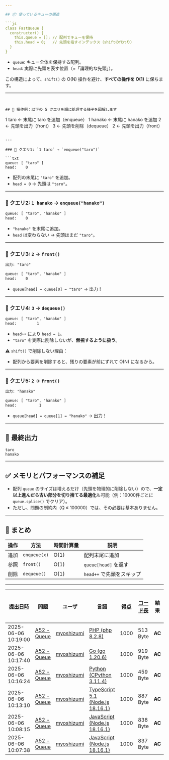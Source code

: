 ```yaml
---

## 📦 使っているキューの構造

```js
class FastQueue {
  constructor() {
    this.queue = []; // 配列でキューを保持
    this.head = 0;   // 先頭を指すインデックス（shiftの代わり）
  }
}
```

* `queue`: キュー全体を保持する配列。
* `head`: 実際に先頭を表す位置（=「論理的な先頭」）。

この構造によって、`shift()` の O(N) 操作を避け、**すべての操作を O(1)** に保ちます。

---
```


## 🧪 操作例：以下の 5 クエリを順に処理する様子を図解します

```
1 taro     ← 末尾に taro を追加（enqueue）
1 hanako   ← 末尾に hanako を追加
2          ← 先頭を出力（front）
3          ← 先頭を削除（dequeue）
2          ← 先頭を出力（front）
```

---

### 🔷 クエリ1: `1 taro` → `enqueue("taro")`

```txt
queue: [ "taro" ]
head:    0
```

- 配列の末尾に `"taro"` を追加。
- `head = 0` → 先頭は `"taro"`。

---

### 🔷 クエリ2: `1 hanako` → `enqueue("hanako")`

```txt
queue: [ "taro", "hanako" ]
head:    0
```

- `"hanako"` を末尾に追加。
- `head` は変わらない → 先頭はまだ `"taro"`。

---

### 🔷 クエリ3: `2` → `front()`

```txt
出力: "taro"

queue: [ "taro", "hanako" ]
head:    0
```

- `queue[head] = queue[0] = "taro"` → 出力！

---

### 🔷 クエリ4: `3` → `dequeue()`

```txt
queue: [ "taro", "hanako" ]
head:         1
```

- `head++` により `head = 1`。
- `"taro"` を実際に削除しないが、**無視するように扱う**。

⚠️ `shift()` で削除しない理由：

- 配列から要素を削除すると、残りの要素が前にずれて O(N) になるから。

---

### 🔷 クエリ5: `2` → `front()`

```txt
出力: "hanako"

queue: [ "taro", "hanako" ]
head:          1
```

- `queue[head] = queue[1] = "hanako"` → 出力！

---

## 🧾 最終出力

```
taro
hanako
```

---

## ✅ メモリとパフォーマンスの補足

- 配列 `queue` のサイズは増えるだけ（先頭を物理的に削除しない）ので、**一定以上進んだら古い部分を切り捨てる最適化**も可能（例：10000件ごとに `queue.splice()` でクリア）。
- ただし、問題の制約内（Q ≤ 100000）では、その必要は基本ありません。

---

## 📌 まとめ

| 操作 | 方法         | 時間計算量 | 説明                      |
| ---- | ------------ | ---------- | ------------------------- |
| 追加 | `enqueue(x)` | O(1)       | 配列末尾に追加            |
| 参照 | `front()`    | O(1)       | `queue[head]` を返す      |
| 削除 | `dequeue()`  | O(1)       | `head++` で先頭をスキップ |

---

| [提出日時](https://atcoder.jp/contests/tessoku-book/submissions/me?desc=true&orderBy=created) | 問題                                                                          | ユーザ                                            | 言語                                                                                                        | [得点](https://atcoder.jp/contests/tessoku-book/submissions/me?desc=true&orderBy=score) | [コード長](https://atcoder.jp/contests/tessoku-book/submissions/me?orderBy=source_length) | 結果   | [実行時間](https://atcoder.jp/contests/tessoku-book/submissions/me?orderBy=time_consumption) | [メモリ](https://atcoder.jp/contests/tessoku-book/submissions/me?orderBy=memory_consumption) |                                                                       |
| --------------------------------------------------------------------------------------------- | ----------------------------------------------------------------------------- | ------------------------------------------------- | ----------------------------------------------------------------------------------------------------------- | --------------------------------------------------------------------------------------- | ----------------------------------------------------------------------------------------- | ------ | -------------------------------------------------------------------------------------------- | -------------------------------------------------------------------------------------------- | --------------------------------------------------------------------- |
| 2025-06-06 10:19:00                                                                           | [A52 - Queue](https://atcoder.jp/contests/tessoku-book/tasks/tessoku_book_az) | [myoshizumi](https://atcoder.jp/users/myoshizumi) | [PHP (php 8.2.8)](https://atcoder.jp/contests/tessoku-book/submissions/me?f.Language=5016)                  | 1000                                                                                    | 513 Byte                                                                                  | **AC** | 33 ms                                                                                        | 25844 KiB                                                                                    | [詳細](https://atcoder.jp/contests/tessoku-book/submissions/66474916) |
| 2025-06-06 10:17:40                                                                           | [A52 - Queue](https://atcoder.jp/contests/tessoku-book/tasks/tessoku_book_az) | [myoshizumi](https://atcoder.jp/users/myoshizumi) | [Go (go 1.20.6)](https://atcoder.jp/contests/tessoku-book/submissions/me?f.Language=5002)                   | 1000                                                                                    | 919 Byte                                                                                  | **AC** | 22 ms                                                                                        | 8888 KiB                                                                                     | [詳細](https://atcoder.jp/contests/tessoku-book/submissions/66474903) |
| 2025-06-06 10:16:24                                                                           | [A52 - Queue](https://atcoder.jp/contests/tessoku-book/tasks/tessoku_book_az) | [myoshizumi](https://atcoder.jp/users/myoshizumi) | [Python (CPython 3.11.4)](https://atcoder.jp/contests/tessoku-book/submissions/me?f.Language=5055)          | 1000                                                                                    | 459 Byte                                                                                  | **AC** | 40 ms                                                                                        | 16036 KiB                                                                                    | [詳細](https://atcoder.jp/contests/tessoku-book/submissions/66474894) |
| 2025-06-06 10:13:10                                                                           | [A52 - Queue](https://atcoder.jp/contests/tessoku-book/tasks/tessoku_book_az) | [myoshizumi](https://atcoder.jp/users/myoshizumi) | [TypeScript 5.1 (Node.js 18.16.1)](https://atcoder.jp/contests/tessoku-book/submissions/me?f.Language=5058) | 1000                                                                                    | 887 Byte                                                                                  | **AC** | 99 ms                                                                                        | 66224 KiB                                                                                    | [詳細](https://atcoder.jp/contests/tessoku-book/submissions/66474852) |
| 2025-06-06 10:08:15                                                                           | [A52 - Queue](https://atcoder.jp/contests/tessoku-book/tasks/tessoku_book_az) | [myoshizumi](https://atcoder.jp/users/myoshizumi) | [JavaScript (Node.js 18.16.1)](https://atcoder.jp/contests/tessoku-book/submissions/me?f.Language=5009)     | 1000                                                                                    | 838 Byte                                                                                  | **AC** | 121 ms                                                                                       | 66036 KiB                                                                                    | [詳細](https://atcoder.jp/contests/tessoku-book/submissions/66474792) |
| 2025-06-06 10:07:38                                                                           | [A52 - Queue](https://atcoder.jp/contests/tessoku-book/tasks/tessoku_book_az) | [myoshizumi](https://atcoder.jp/users/myoshizumi) | [JavaScript (Node.js 18.16.1)](https://atcoder.jp/contests/tessoku-book/submissions/me?f.Language=5009)     | 1000                                                                                    | 837 Byte                                                                                  | **AC** | 155 ms                                                                                       | 72632 KiB                                                                                    | [詳細](https://atcoder.jp/contests/tessoku-book/submissions/66474790) |
